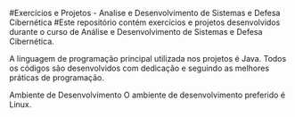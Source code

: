 #Exercícios e Projetos - Analise e Desenvolvimento de Sistemas e Defesa Cibernética
#Este repositório contém exercícios e projetos desenvolvidos durante o curso de Análise e Desenvolvimento de Sistemas e Defesa Cibernética.


A linguagem de programação principal utilizada nos projetos é Java. Todos os códigos são desenvolvidos com dedicação e seguindo as melhores práticas de programação.

Ambiente de Desenvolvimento
O ambiente de desenvolvimento preferido é Linux.
